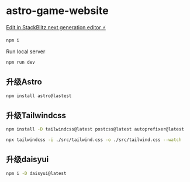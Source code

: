 # astro-game-website

[Edit in StackBlitz next generation editor ⚡️](https://stackblitz.com/~/github.com/black-white-multi/astro-game-website)

```sh
npm i
```

Run local server

```sh
npm run dev
```

## 升级Astro

```sh
npm install astro@lastest
```

## 升级Tailwindcss

```sh
npm install -D tailwindcss@latest postcss@latest autoprefixer@latest

npx tailwindcss -i ./src/tailwind.css -o ./src/tailwind.css --watch
```

## 升级daisyui

```sh
npm i -D daisyui@latest
```
